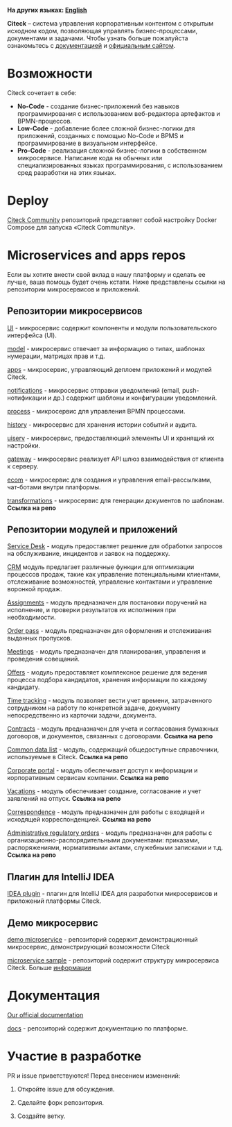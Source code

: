 **На других языках: [English](README.EN.MD)**

**Citeck** – система управления корпоративным контентом с открытым исходном кодом, позволяющая управлять бизнес-процессами, документами и задачами.
Чтобы узнать больше пожалуйста ознакомьтесь с [документацией](https://citeck-ecos.readthedocs.io/) и [официальным сайтом](https://www.citeck.ru/).

# Возможности

Citeck сочетает в себе:

* **No-Code** - создание бизнес-приложений без навыков программирования с использованием веб-редактора артефактов и BPMN-процессов.
* **Low-Code** - добавление более сложной бизнес-логики для приложений, созданных с помощью No-Code и BPMS и программирование в визуальном интерфейсе.
* **Pro-Code** - реализация сложной бизнес-логики в собственном микросервисе. Написание кода на обычных или специализированных языках программирования, с использованием сред разработки на этих языках.


# Deploy

[Citeck Community](https://github.com/Citeck/citeck-community) репозиторий представляет собой настройку Docker Compose для запуска «Citeck Community».


# Microservices and apps repos

Если вы хотите внести свой вклад в нашу платформу и сделать ее лучше, ваша помощь будет очень кстати. Ниже представлены ссылки на репозитории микросервисов и приложений.

## Репозитории микросервисов

[UI](https://github.com/Citeck/ecos-ui) - микросервис содержит компоненты и модули пользовательского интерфейса (UI).

[model](https://github.com/Citeck/ecos-model) - микросервис отвечает за информацию о типах, шаблонах нумерации, матрицах прав и т.д.

[apps](https://github.com/Citeck/ecos-apps) - микросервис, управляющий деплоем приложений и модулей Citeck.

[notifications](https://github.com/Citeck/ecos-notifications) - микросервис отправки уведомлений (email, push-нотификации и др.) содержит шаблоны и конфигурации уведомлений.

[process](https://github.com/Citeck/ecos-process) - микросервис для управления BPMN процессами.

[history](https://github.com/Citeck/ecos-history) - микросервис для хранения истории событий и аудита.

[uiserv](https://github.com/Citeck/ecos-uiserv) - микросервис, предоставляющий элементы UI и хранящий их настройки.

[gateway](https://github.com/Citeck/ecos-gateway) - микросервис реализует API шлюз взаимодействия от клиента к серверу.

[ecom](https://github.com/Citeck/ecos-ecom) - микросервис для создания и управления email-рассылками, чат-ботами внутри платформы.

[transformations]() - микросервис для генерации документов по шаблонам. **Ссылка на репо**

## Репозитории модулей и приложений

[Service Desk](https://github.com/Citeck/ecos-service-desk) - модуль предоставляет решение для обработки запросов на обслуживание, инцидентов и заявок на поддержку.

[CRM](https://github.com/Citeck/ecos-crm) модуль предлагает различные функции для оптимизации процессов продаж, такие как управление потенциальными клиентами, отслеживание возможностей, управление контактами и управление воронкой продаж.

[Assignments](https://github.com/Citeck/ecos-assignments) - модуль предназначен для постановки поручений на исполнение, и проверки результатов их исполнения при необходимости. 

[Order pass](https://github.com/Citeck/ecos-order-pass) - модуль предназначен для оформления и отслеживания выданных пропусков.

[Meetings](https://github.com/Citeck/ecos-meetings) - модуль предназначен для планирования, управления и проведения совещаний.

[Offers](https://github.com/Citeck/ecos-offers) - модуль предоставляет комплексное решение для ведения процесса подбора кандидатов, хранения информации по каждому кандидату.

[Time tracking](https://github.com/Citeck/ecos-time-tracking) - модуль позволяет вести учет времени, затраченного сотрудником на работу по конкретной задаче, документу непосредственно из карточки задачи, документа.

[Contracts]() - модуль предназначен для учета и согласования бумажных договоров, и документов, связанных с договорами. **Ссылка на репо**

[Common data list]() - модуль, содержащий общедоступные справочники, используемые в Citeck. **Ссылка на репо**

[Corporate portal]() - модуль обеспечивает доступ к информации и корпоративным сервисам компании. **Ссылка на репо**

[Vacations]() - модуль обеспечивает создание, согласование и учет заявлений на отпуск. **Ссылка на репо**

[Correspondence]() - модуль предназначен для работы с входящей и исходящей корреспонденцией. **Ссылка на репо**

[Administrative regulatory orders]() - модуль предназначен для работы с организационно-распорядительными документами: приказами, распоряжениями, нормативными актами, служебными записками и т.д. **Ссылка на репо**

## Плагин для IntelliJ IDEA

[IDEA plugin](https://github.com/Citeck/ecos-idea-plugin) - плагин для IntelliJ IDEA для разработки микросервисов и приложений платформы Citeck.
	
## Демо микросервис

[demo microservice](https://github.com/Citeck/ecos-demo-app) - репозиторий содержит демонстрационный микросервис, демонстрирующий возможности Citeck

[microservice sample](https://github.com/Citeck/ecos-webapp-sample/tree/main/minimal-sample) - репозиторий содержит структуру микросервиса Citeck. Больше [информации](https://citeck-ecos.readthedocs.io/ru/latest/general/Microservices/new_microservice.html)
		
# Документация

[Our official documentation](https://citeck-ecos.readthedocs.io/)

[docs](https://github.com/Citeck/ecos-docs) -  репозиторий содержит документацию по платформе.

# Участие в разработке

PR и issue приветствуются! Перед внесением изменений:

1. Откройте issue для обсуждения.

2. Сделайте форк репозитория.

3. Создайте ветку.
